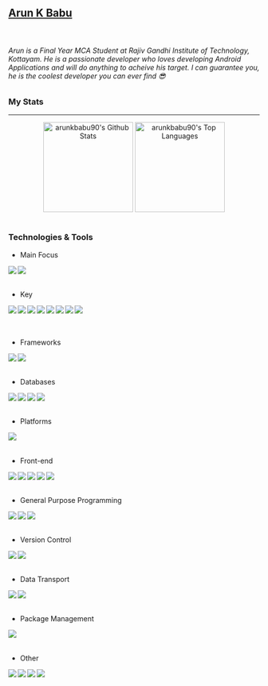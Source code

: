## <a href="https://arunkbabu90.github.io/">Arun K Babu</a>
<br>

###### Arun is a Final Year MCA Student at Rajiv Gandhi Institute of Technology, Kottayam. He is a passionate developer who loves developing Android Applications and will do anything to acheive his target. I can guarantee you, he is the coolest developer you can ever find 😎

### My Stats
---

<div style="text-align:center;">
  <img align="center" height="180px" alt="arunkbabu90's Github Stats" src="https://github-readme-stats.vercel.app/api?username=arunkbabu90&show_icons=true&hide_border=true&count_private=true&include_all_commits=true&bg_color=45,FFE53B,FF2525&title_color=000000&text_color=000000&icon_color=000000" />
  <img align="center" height="180px" alt="arunkbabu90's Top Languages" src="https://github-readme-stats.vercel.app/api/top-langs/?username=arunkbabu90&bg_color=45,212121,212121&title_color=e0e0e0&text_color=bdbdbd&icon_color=000000&layout=compact&hide_border=true" />
</div>

<br>

### Technologies & Tools

+ Main Focus
<img align="left" src="https://img.shields.io/badge/Advanced-Android-brightgreen">
<img align="left" src="https://img.shields.io/badge/Advanced-Android%20SDK-brightgreen">
<br><br>

+ Key

<img align="left" src="https://img.shields.io/badge/Intermediate-Pagination-blue">
<img align="left" src="https://img.shields.io/badge/Beginner-Dependency%20Injection-blue">
<img align="left" src="https://img.shields.io/badge/Beginner-Dagger2-blue">
<img align="left" src="https://img.shields.io/badge/Beginner-Hilt-blue">
<img align="left" src="https://img.shields.io/badge/Intermediate-MVVM-blue">
<img align="left" src="https://img.shields.io/badge/Intermediate-Material%20Design%202-blue">
<img align="left" src="https://img.shields.io/badge/Intermediate-Room-blue">
<img align="left" src="https://img.shields.io/badge/Beginner-Navigation--Component-blue">
<br><br><br>

+ Frameworks
<img align="left" src="https://img.shields.io/badge/Beginner-Flutter-blue">
<img align="left" src="https://img.shields.io/badge/Beginner-ReactJS-blue">
<br><br>

+ Databases

<img align="left" src="https://img.shields.io/badge/Intermediate-Firestore-yellow">
<img align="left" src="https://img.shields.io/badge/Intermediate-Firebase%20Realtime%20Database-yellow">
<img align="left" src="https://img.shields.io/badge/Intermediate-MySQL-yellow">
<img align="left" src="https://img.shields.io/badge/Intermediate-SQLite-yellow">
<br><br>

+ Platforms
<img align="left" src="https://img.shields.io/badge/Intermediate-Firebase-yellow">
<br><br>

+ Front-end

<img align="left" src="https://img.shields.io/badge/Intermediate-XML-orange">
<img align="left" src="https://img.shields.io/badge/Beginner-CSS-orange">
<img align="left" src="https://img.shields.io/badge/Beginner-Dart-orange">
<img align="left" src="https://img.shields.io/badge/Beginner-React-orange">
<img align="left" src="https://img.shields.io/badge/Beginner-HTML-orange">
<br><br>

+ General Purpose Programming

<img align="left" src="https://img.shields.io/badge/Intermediate-Kotlin-blue">
<img align="left" src="https://img.shields.io/badge/Intermediate-Java-blue">
<img align="left" src="https://img.shields.io/badge/Beginner-C-blue">
<br><br>

+ Version Control

<img align="left" src="https://img.shields.io/badge/Intermediate-Git-brightgreen">
<img align="left" src="https://img.shields.io/badge/Advanced-Github-brightgreen">
<br><br>

+ Data Transport

<img align="left" src="https://img.shields.io/badge/Intermediate-REST API-brightgreen">
<img align="left" src="https://img.shields.io/badge/Intermediate-JSON-brightgreen">
<br><br>

+ Package Management

<img align="left" src="https://img.shields.io/badge/Intermediate-Gradle-green">
<br><br>

+ Other

<img align="left" src="https://img.shields.io/badge/Advanced-Android%20Studio-brightgreen">
<img align="left" src="https://img.shields.io/badge/Intermediate-IntelliJ%20IDEA-orange">
<img align="left" src="https://img.shields.io/badge/Beginner-Visual%20Studio-blue">
<img align="left" src="https://img.shields.io/badge/Intermediate-Atom-green">



